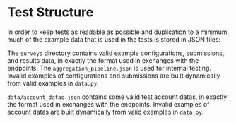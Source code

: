 # Test Structure

In order to keep tests as readable as possible and duplication to a minimum, much of the example data that is used in the tests is stored in JSON files:

The `surveys` directory contains valid example configurations, submissions, and results data, in exactly the format used in exchanges with the endpoints. The `aggregation_pipeline.json` is used for internal testing. Invalid examples of configurations and submissions are built dynamically from valid examples in `data.py`.

`data/account_datas.json` contains some valid test account datas, in exactly the format used in exchanges with the endpoints. Invalid examples of account datas are built dynamically from valid examples in `data.py`.
